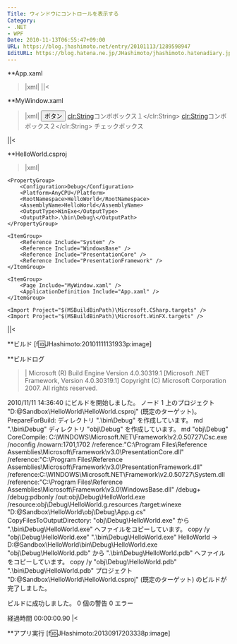 ```yaml
---
Title: ウィンドウにコントロールを表示する
Category:
- .NET
- WPF
Date: 2010-11-13T06:55:47+09:00
URL: https://blog.jhashimoto.net/entry/20101113/1289598947
EditURL: https://blog.hatena.ne.jp/JHashimoto/jhashimoto.hatenadiary.jp/atom/entry/12921228815717258558
---
```


**App.xaml
>|xml|
<Application
    xmlns="http://schemas.microsoft.com/winfx/2006/xaml/presentation"
    StartupUri="MyWindow.xaml"
/>
||<

**MyWindow.xaml
>|xml|
<Window x:Class="WpfApplication1.MainWindow"
        xmlns="http://schemas.microsoft.com/winfx/2006/xaml/presentation"
        xmlns:x="http://schemas.microsoft.com/winfx/2006/xaml"
        xmlns:clr="clr-namespace:System;assembly=mscorlib"
        Title="MainWindow" Height="350" Width="525">
    <StackPanel>
        <Button>ボタン</Button>
        <ComboBox>
            <clr:String>コンボボックス１</clr:String>
            <clr:String>コンボボックス２</clr:String>
        </ComboBox>
        <CheckBox>チェックボックス</CheckBox>
    </StackPanel>
</Window>
||<

**HelloWorld.csproj
>|xml|
<Project
    DefaultTargets="Build"
    xmlns="http://schemas.microsoft.com/developer/msbuild/2003">

    <PropertyGroup>
        <Configuration>Debug</Configuration>
        <Platform>AnyCPU</Platform>
        <RootNamespace>HelloWorld</RootNamespace>
        <AssemblyName>HelloWorld</AssemblyName>
        <OutputType>WinExe</OutputType>
        <OutputPath>.\bin\Debug\</OutputPath>
    </PropertyGroup>

    <ItemGroup>
        <Reference Include="System" />
        <Reference Include="WindowsBase" />
        <Reference Include="PresentationCore" />
        <Reference Include="PresentationFramework" />
    </ItemGroup>
    
    <ItemGroup>
        <Page Include="MyWindow.xaml" />
        <ApplicationDefinition Include="App.xaml" />
    </ItemGroup>

    <Import Project="$(MSBuildBinPath)\Microsoft.CSharp.targets" />
    <Import Project="$(MSBuildBinPath)\Microsoft.WinFX.targets" />
</Project>
||<

**ビルド
[f:id:JHashimoto:20101111131933p:image]

**ビルドログ
>|
Microsoft (R) Build Engine Version 4.0.30319.1
[Microsoft .NET Framework, Version 4.0.30319.1]
Copyright (C) Microsoft Corporation 2007. All rights reserved.

2010/11/11 14:36:40 にビルドを開始しました。
ノード 1 上のプロジェクト "D:\@Sandbox\HelloWorld\HelloWorld.csproj" (既定のターゲット)。
PrepareForBuild:
  ディレクトリ ".\bin\Debug\" を作成しています。
  md ".\bin\Debug\"
  ディレクトリ "obj\Debug\" を作成しています。
  md "obj\Debug\"
CoreCompile:
  C:\WINDOWS\Microsoft.NET\Framework\v2.0.50727\Csc.exe /noconfig /nowarn:1701,1702 /reference:"C:\Program Files\Reference Assemblies\Microsoft\Framework\v3.0\PresentationCore.dll" /reference:"C:\Program Files\Reference Assemblies\Microsoft\Framework\v3.0\PresentationFramework.dll" /reference:C:\WINDOWS\Microsoft.NET\Framework\v2.0.50727\System.dll /reference:"C:\Program Files\Reference Assemblies\Microsoft\Framework\v3.0\WindowsBase.dll" /debug+ /debug:pdbonly /out:obj\Debug\HelloWorld.exe /resource:obj\Debug\HelloWorld.g.resources /target:winexe "D:\@Sandbox\HelloWorld\obj\Debug\App.g.cs"
CopyFilesToOutputDirectory:
  "obj\Debug\HelloWorld.exe" から ".\bin\Debug\HelloWorld.exe" へファイルをコピーしています。
  copy /y "obj\Debug\HelloWorld.exe" ".\bin\Debug\HelloWorld.exe"
  HelloWorld -> D:\@Sandbox\HelloWorld\bin\Debug\HelloWorld.exe
  "obj\Debug\HelloWorld.pdb" から ".\bin\Debug\HelloWorld.pdb" へファイルをコピーしています。
  copy /y "obj\Debug\HelloWorld.pdb" ".\bin\Debug\HelloWorld.pdb"
プロジェクト "D:\@Sandbox\HelloWorld\HelloWorld.csproj" (既定のターゲット) のビルドが完了しました。

ビルドに成功しました。
    0 個の警告
    0 エラー

経過時間 00:00:00.90
|<

**アプリ実行
[f:id:JHashimoto:20130917203338p:image]
